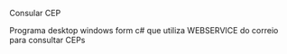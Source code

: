 
Consular CEP

Programa desktop windows form c# que utiliza WEBSERVICE do correio para consultar CEPs
